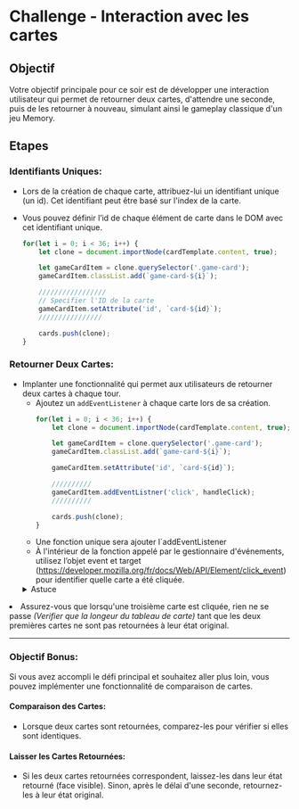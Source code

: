 # Challenge - Interaction avec les cartes

## Objectif 
Votre objectif principale pour ce soir est de développer une interaction utilisateur qui permet de retourner deux cartes, d'attendre une seconde, puis de les retourner à nouveau, simulant ainsi le gameplay classique d'un jeu Memory.

## Etapes

### Identifiants Uniques:
- Lors de la création de chaque carte, attribuez-lui un identifiant unique (un id). Cet identifiant peut être basé sur l'index de la carte.

- Vous pouvez définir l’id de chaque élément de carte dans le DOM avec cet identifiant unique.

    ```javascript
    for(let i = 0; i < 36; i++) {
        let clone = document.importNode(cardTemplate.content, true);

        let gameCardItem = clone.querySelector('.game-card');
        gameCardItem.classList.add(`game-card-${i}`);

        /////////////////
        // Specifier l'ID de la carte
        gameCardItem.setAttribute('id', `card-${id}`);
        ////////////////

        cards.push(clone);
    }
    ```

### Retourner Deux Cartes:
- Implanter une fonctionnalité qui permet aux utilisateurs de retourner deux cartes à chaque tour. 
    - Ajoutez un `addEventListener` à chaque carte lors de sa création.
        ```javascript
        for(let i = 0; i < 36; i++) {
            let clone = document.importNode(cardTemplate.content, true);

            let gameCardItem = clone.querySelector('.game-card');
            gameCardItem.classList.add(`game-card-${i}`);

            gameCardItem.setAttribute('id', `card-${id}`);

            //////////
            gameCardItem.addEventListner('click', handleClick);
            //////////

            cards.push(clone);
        }
        ```
    - Une fonction unique sera ajouter l`addEventListener
    - À l'intérieur de la fonction appelé par le gestionnaire d'événements, utilisez l’objet event et target (https://developer.mozilla.org/fr/docs/Web/API/Element/click_event) pour identifier quelle carte a été cliquée.
    <details>
        <summary>Astuce</summary>
        Utiliser un tableau pour stocker les cartes retournés et si la longueur est superieur ou égal à deux, on déclanche un compte a rebours de retournement des cartes avec `setTimeout` qui remet tout à zéro (CSS et tableau JS)
        </ul>
    </details>
- Assurez-vous que lorsqu'une troisième carte est cliquée, rien ne se passe _(Verifier que la longeur du tableau de carte)_ tant que les deux premières cartes ne sont pas retournées à leur état original.

---

### Objectif Bonus:
Si vous avez accompli le défi principal et souhaitez aller plus loin, vous pouvez implémenter une fonctionnalité de comparaison de cartes.

#### Comparaison des Cartes:

- Lorsque deux cartes sont retournées, comparez-les pour vérifier si elles sont identiques.

#### Laisser les Cartes Retournées:
- Si les deux cartes retournées correspondent, laissez-les dans leur état retourné (face visible).
Sinon, après le délai d'une seconde, retournez-les à leur état original.